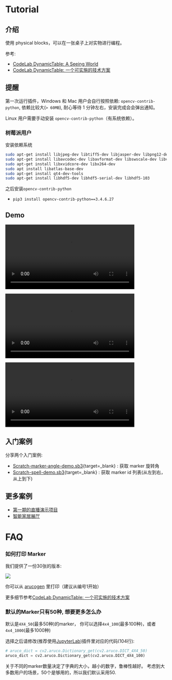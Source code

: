 # Tutorial

## 介绍

<!--
physical blocks 是物理积木，基于 [ScratchJR blocks](https://www.scratchjr.org/learn/blocks) 改造而来。

使用 physical blocks，可以在一张桌子上对实物进行编程，而无需借助屏幕。

physical blocks 在软件层面是一个 CodeLab Adapter插件，由于 CodeLab Adapter 可以连接一切事物，所以physical blocks也可以对一切事物进行编程！ （参见文末 Demo）

它是 CodeLab DynamicTable 的一部分。

## 使用方式
*  打印 CodeLab physical blocks
*  运行 Adapter physical blocks 插件
*  使用 physical blocks 在桌子上进行编程
*  运行程序！
-->

使用 physical blocks，可以在一张桌子上对实物进行编程。

参考:

-   [CodeLab DynamicTable: A Seeing World](https://www-old.codelab.club/blog/codelab-dynamictable-a-seeing-world/)
-   [CodeLab DynamicTable: 一个可实施的技术方案](https://www-old.codelab.club/blog/codelab-dynamictable-an-instance/)

## 提醒

第一次运行插件，Windows 和 Mac 用户会自行按照依赖: `opencv-contrib-python`, 依赖比较大(`> 60MB`), 耐心等待 1 分钟左右，安装完成会会弹出通知。

Linux 用户需要手动安装 `opencv-contrib-python`（有系统依赖）。

### 树莓派用户

安装依赖系统

```bash
sudo apt-get install libjpeg-dev libtiff5-dev libjasper-dev libpng12-dev
sudo apt-get install libavcodec-dev libavformat-dev libswscale-dev libv4l-dev
sudo apt-get install libxvidcore-dev libx264-dev
sudo apt install libatlas-base-dev
sudo apt-get install qt4-dev-tools
sudo apt-get install libhdf5-dev libhdf5-serial-dev libhdf5-103
```

之后安装`opencv-contrib-python`

-   `pip3 install opencv-contrib-python==3.4.6.27`


## Demo

<video width=80% src="/video/1589459621915320.mp4" controls="controls"></video>

<video width=80% src="/video/1589459630916864.mp4" controls="controls"></video>

<video width=80% src="/video/1590154622682774.mp4" controls="controls"></video>

## 入门案例

分享两个入门案例:

-   [Scratch-marker-angle-demo.sb3](https://scratch3v3.codelab.club/?sb3url=https://adapter.codelab.club/sb3/Scratch-marker-angle-demo.sb3){target=\_blank} : 获取 marker 旋转角
-   [Scratch-spell-demo.sb3](https://scratch3v3.codelab.club/?sb3url=https://adapter.codelab.club/sb3/Scratch-spell-demo.sb3){target=\_blank} : 获取 marker id 列表(从左到右，从上到下)

## 更多案例
*  [第一期的直播演示项目](https://www.codelab.club/blog/the-first-live-showcase-projects-code/)
*  [智能家居展厅](https://scratch3v3.codelab.club/?sb3url=https://adapter.codelab.club/sb3/Scratch-spelling-iot-show.sb3)

# FAQ

### 如何打印 Marker
我们提供了一份30张的版本:

![](https://adapter.codelab.club/img/e6cc193e54fdda12ae3ada44c2299dfd.png)

你可以从 [arucogen](https://chev.me/arucogen/) 里打印（建议从编号1开始）

更多细节参考[CodeLab DynamicTable: 一个可实施的技术方案](https://www-old.codelab.club/blog/codelab-dynamictable-an-instance/)

### 默认的Marker只有50种, 想要更多怎么办
默认是`4X4_50`(最多50种)的marker， 你可以选择`4x4_100`(最多100种)，或者`4x4_1000`(最多1000种)

选择之后请修改(推荐使用[JupyterLab](/extension_guide/jupyterlab/))插件里对应的代码(104行):

```python
# aruco_dict = cv2.aruco.Dictionary_get(cv2.aruco.DICT_4X4_50)
aruco_dict = cv2.aruco.Dictionary_get(cv2.aruco.DICT_4X4_100)
```

关于不同的marker数量决定了字典的大小，越小的数字，鲁棒性越好。 考虑到大多数用户的场景，50个是够用的，所以我们默认采用50.